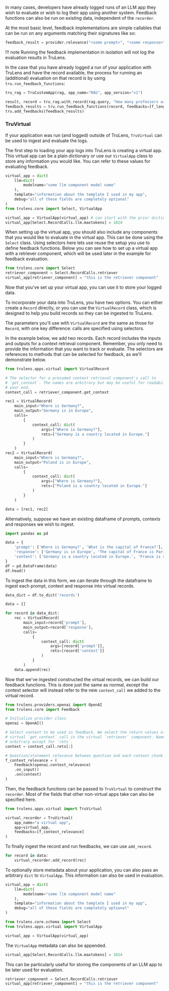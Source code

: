 In many cases, developers have already logged runs of an LLM app they wish to evaluate or wish to log their app using another system. Feedback functions can also be run on existing data, independent of the `recorder`.

At the most basic level, feedback implementations are simple callables that can be run on any arguments
matching their signatures like so:

```python
feedback_result = provider.relevance("<some prompt>", "<some response>")
```

!!! note
    Running the feedback implementation in isolation will not log the evaluation results in TruLens.

In the case that you have already logged a run of your application with TruLens and have the record available, the process for running an (additional) evaluation on that record is by using `tru.run_feedback_functions`:

```python
tru_rag = TruCustomApp(rag, app_name="RAG", app_version="v1")

result, record = tru_rag.with_record(rag.query, "How many professors are at UW in Seattle?")
feedback_results = tru.run_feedback_functions(record, feedbacks=[f_lang_match, f_qa_relevance, f_context_relevance])
tru.add_feedbacks(feedback_results)
```

### TruVirtual

If your application was run (and logged) outside of TruLens, `TruVirtual` can be used to ingest and evaluate the logs.

The first step to loading your app logs into TruLens is creating a virtual app. This virtual app can be a plain dictionary or use our `VirtualApp` class to store any information you would like. You can refer to these values for evaluating feedback.

```python
virtual_app = dict(
    llm=dict(
        modelname="some llm component model name"
    ),
    template="information about the template I used in my app",
    debug="all of these fields are completely optional"
)
from trulens.core import Select, VirtualApp

virtual_app = VirtualApp(virtual_app) # can start with the prior dictionary
virtual_app[Select.RecordCalls.llm.maxtokens] = 1024
```

When setting up the virtual app, you should also include any components that you would like to evaluate in the virtual app. This can be done using the `Select` class. Using selectors here lets use reuse the setup you use to define feedback functions. Below you can see how to set up a virtual app with a retriever component, which will be used later in the example for feedback evaluation.

```python
from trulens.core import Select
retriever_component = Select.RecordCalls.retriever
virtual_app[retriever_component] = "this is the retriever component"
```

Now that you've set up your virtual app, you can use it to store your logged data.

To incorporate your data into TruLens, you have two options. You can either create a `Record` directly, or you can use the `VirtualRecord` class, which is designed to help you build records so they can be ingested to TruLens.

The parameters you'll use with `VirtualRecord` are the same as those for `Record`, with one key difference: calls are specified using selectors.

In the example below, we add two records. Each record includes the inputs and outputs for a context retrieval component. Remember, you only need to provide the information that you want to track or evaluate. The selectors are references to methods that can be selected for feedback, as we'll demonstrate below.

```python
from trulens.apps.virtual import VirtualRecord

# The selector for a presumed context retrieval component's call to
# `get_context`. The names are arbitrary but may be useful for readability on
# your end.
context_call = retriever_component.get_context

rec1 = VirtualRecord(
    main_input="Where is Germany?",
    main_output="Germany is in Europe",
    calls=
        {
            context_call: dict(
                args=["Where is Germany?"],
                rets=["Germany is a country located in Europe."]
            )
        }
    )
rec2 = VirtualRecord(
    main_input="Where is Germany?",
    main_output="Poland is in Europe",
    calls=
        {
            context_call: dict(
                args=["Where is Germany?"],
                rets=["Poland is a country located in Europe."]
            )
        }
    )

data = [rec1, rec2]
```

Alternatively, suppose we have an existing dataframe of prompts, contexts and responses we wish to ingest.

```python
import pandas as pd

data = {
    'prompt': ['Where is Germany?', 'What is the capital of France?'],
    'response': ['Germany is in Europe', 'The capital of France is Paris'],
    'context': ['Germany is a country located in Europe.', 'France is a country in Europe and its capital is Paris.']
}
df = pd.DataFrame(data)
df.head()
```

To ingest the data in this form, we can iterate through the dataframe to ingest each prompt, context and response into virtual records.

```python
data_dict = df.to_dict('records')

data = []

for record in data_dict:
    rec = VirtualRecord(
        main_input=record['prompt'],
        main_output=record['response'],
        calls=
            {
                context_call: dict(
                    args=[record['prompt']],
                    rets=[record['context']]
                )
            }
        )
    data.append(rec)
```

Now that we've ingested constructed the virtual records, we can build our feedback functions. This is done just the same as normal, except the context selector will instead refer to the new `context_call` we added to the virtual record.

```python
from trulens.providers.openai import OpenAI
from trulens.core import Feedback

# Initialize provider class
openai = OpenAI()

# Select context to be used in feedback. We select the return values of the
# virtual `get_context` call in the virtual `retriever` component. Names are
# arbitrary except for `rets`.
context = context_call.rets[:]

# Question/statement relevance between question and each context chunk.
f_context_relevance = (
    Feedback(openai.context_relevance)
    .on_input()
    .on(context)
)
```

Then, the feedback functions can be passed to `TruVirtual` to construct the `recorder`. Most of the fields that other non-virtual apps take can also be specified here.

```python
from trulens.apps.virtual import TruVirtual

virtual_recorder = TruVirtual(
    app_name="a virtual app",
    app=virtual_app,
    feedbacks=[f_context_relevance]
)
```

To finally ingest the record and run feedbacks, we can use `add_record`.

```python
for record in data:
    virtual_recorder.add_record(rec)
```

To optionally store metadata about your application, you can also pass an arbitrary `dict` to `VirtualApp`. This information can also be used in evaluation.

```python
virtual_app = dict(
    llm=dict(
        modelname="some llm component model name"
    ),
    template="information about the template I used in my app",
    debug="all of these fields are completely optional"
)

from trulens.core.schema import Select
from trulens.apps.virtual import VirtualApp

virtual_app = VirtualApp(virtual_app)
```

The `VirtualApp` metadata can also be appended.

```python
virtual_app[Select.RecordCalls.llm.maxtokens] = 1024
```

This can be particularly useful for storing the components of an LLM app to be later used for evaluation.

```python
retriever_component = Select.RecordCalls.retriever
virtual_app[retriever_component] = "this is the retriever component"
```
